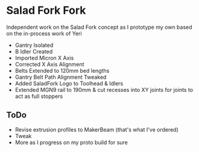 # Salad Fork Fork
Independent work on the Salad Fork concept as I prototype my own based on the in-process work of Yeri
* Gantry Isolated
* B Idler Created
* Imported Micron X Axis
* Corrected X Axis Alignment
* Belts Extended to 120mm bed lengths
* Gantry Belt Path Alignment Tweaked
* Added SaladFork Logo to Toolhead & Idlers
* Extended MGN9 rail to 190mm & cut recesses into XY joints for joints to act as full stoppers
## ToDo
* Revise extrusion profiles to MakerBeam (that's what I've ordered)
* Tweak 
* More as I progress on my proto build for sure
